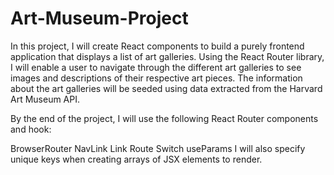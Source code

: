 # Art-Museum-Project


In this project, I will create React components to build a purely frontend application that displays a list of art galleries. Using the React Router library, I will enable a user to navigate through the different art galleries to see images and descriptions of their respective art pieces. The information about the art galleries will be seeded using data extracted from the Harvard Art Museum API.

By the end of the project, I will use the following React Router components and hook:

BrowserRouter
NavLink
Link
Route
Switch
useParams
I will also specify unique keys when creating arrays of JSX elements to render.

